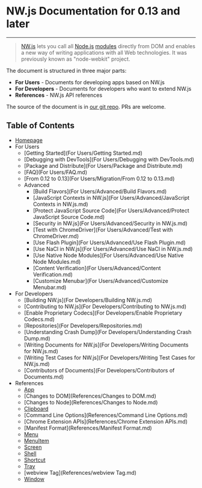 # NW.js Documentation for 0.13 and later
---

> [NW.js](http://nwjs.io) lets you call all [Node.js](https://nodejs.org/) [modules](https://www.npmjs.org/) directly from DOM and enables a new way of writing applications with all Web technologies. It was previously known as "node-webkit" project.

The document is structured in three major parts:

* **For Users** - Documents for developing apps based on NW.js
* **For Developers** - Documents for developers who want to extend NW.js
* **References** - NW.js API references

The source of the document is in [our git repo](https://github.com/nwjs/nw.js/tree/nw13/docs). PRs are welcome.

## Table of Contents

* [Homepage](index.md)
* For Users
    - [Getting Started](For Users/Getting Started.md)
    - [Debugging with DevTools](For Users/Debugging with DevTools.md)
    - [Package and Distribute](For Users/Package and Distribute.md)
    - [FAQ](For Users/FAQ.md)
    - [From 0.12 to 0.13](For Users/Migration/From 0.12 to 0.13.md)
    - Advanced
        + [Build Flavors](For Users/Advanced/Build Flavors.md)
        + [JavaScript Contexts in NW.js](For Users/Advanced/JavaScript Contexts in NW.js.md)
        + [Protect JavaScript Source Code](For Users/Advanced/Protect JavaScript Source Code.md)
        + [Security in NW.js](For Users/Advanced/Security in NW.js.md)
        + [Test with ChromeDriver](For Users/Advanced/Test with ChromeDriver.md)
        + [Use Flash Plugin](For Users/Advanced/Use Flash Plugin.md)
        + [Use NaCl in NW.js](For Users/Advanced/Use NaCl in NW.js.md)
        + [Use Native Node Modules](For Users/Advanced/Use Native Node Modules.md)
        + [Content Verification](For Users/Advanced/Content Verification.md)
        + [Customize Menubar](For Users/Advanced/Customize Menubar.md)
* For Developers
    - [Building NW.js](For Developers/Building NW.js.md)
    - [Contributing to NW.js](For Developers/Contributing to NW.js.md)
    - [Enable Proprietary Codecs](For Developers/Enable Proprietary Codecs.md)
    - [Repositories](For Developers/Repositories.md)
    - [Understanding Crash Dump](For Developers/Understanding Crash Dump.md)
    - [Writing Documents for NW.js](For Developers/Writing Documents for NW.js.md)
    - [Writing Test Cases for NW.js](For Developers/Writing Test Cases for NW.js.md)
    - [Contributors of Documents](For Developers/Contributors of Documents.md)
* References
    - [App](References/App.md)
    - [Changes to DOM](References/Changes to DOM.md)
    - [Changes to Node](References/Changes to Node.md)
    - [Clipboard](References/Clipboard.md)
    - [Command Line Options](References/Command Line Options.md)
    - [Chrome Extension APIs](References/Chrome Extension APIs.md)
    - [Manifest Format](References/Manifest Format.md)
    - [Menu](References/Menu.md)
    - [MenuItem](References/MenuItem.md)
    - [Screen](References/Screen.md)
    - [Shell](References/Shell.md)
    - [Shortcut](References/Shortcut.md)
    - [Tray](References/Tray.md)
    - [webview Tag](References/webview Tag.md)
    - [Window](References/Window.md)
